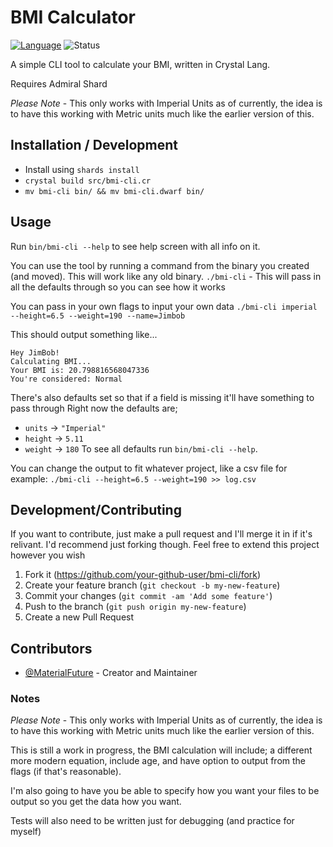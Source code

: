 # BMI Calculator

[![Language](https://img.shields.io/badge/language-crystal-776791.svg)](https://github.com/crystal-lang/crystal)
![Status](https://img.shields.io/badge/status-WIP-blue.svg)

A simple CLI tool to calculate your BMI, written in Crystal Lang.

Requires Admiral Shard

*Please Note* - This only works with Imperial Units as of currently, the idea is to have this working with Metric units much like the earlier version of this.

## Installation / Development

- Install using `shards install`
- `crystal build src/bmi-cli.cr`
- `mv bmi-cli bin/ && mv bmi-cli.dwarf bin/`

## Usage

Run `bin/bmi-cli --help` to see help screen with all info on it.

You can use the tool by running a command from the binary you created (and moved). This will work like any old binary.
`./bmi-cli` - This will pass in all the defaults through so you can see how it works

You can pass in your own flags to input your own data
`./bmi-cli imperial --height=6.5 --weight=190 --name=Jimbob `

This should output something like...
```
Hey JimBob!
Calculating BMI...
Your BMI is: 20.798816568047336
You're considered: Normal
```

There's also defaults set so that if a field is missing it'll have something to pass through
Right now the defaults are;
- `units`  -> `"Imperial"`
- `height` -> `5.11`
- `weight` -> `180`
To see all defaults run `bin/bmi-cli --help`.

You can change the output to fit whatever project, like a csv file for example: `./bmi-cli --height=6.5 --weight=190 >> log.csv`

## Development/Contributing

If you want to contribute, just make a pull request and I'll merge it in if it's relivant. I'd recommend just forking though.
Feel free to extend this project however you wish

1. Fork it (<https://github.com/your-github-user/bmi-cli/fork>)
2. Create your feature branch (`git checkout -b my-new-feature`)
3. Commit your changes (`git commit -am 'Add some feature'`)
4. Push to the branch (`git push origin my-new-feature`)
5. Create a new Pull Request

## Contributors

- [@MaterialFuture](https://github.com/materialfuture) - Creator and Maintainer


### Notes

*Please Note* - This only works with Imperial Units as of currently, the idea is to have this working with Metric units much like the earlier version of this.

This is still a work in progress, the BMI calculation will include; a different more modern equation, include age, and have option to output from the flags (if that's reasonable).

I'm also going to have you be able to specify how you want your files to be output so you get the data how you want.

Tests will also need to be written just for debugging (and practice for myself)